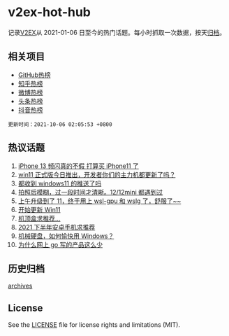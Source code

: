 # v2ex-hot-hub

 记录[V2EX](https://www.v2ex.com/)从 2021-01-06 日至今的热门话题。每小时抓取一次数据，按天[归档](archives)。
 
 ## 相关项目

- [GitHub热榜](https://github.com/snaildev/github-hot-hub)
- [知乎热榜](https://github.com/snaildev/zhihu-hot-hub)
- [微博热榜](https://github.com/snaildev/weibo-hot-hub)
- [头条热榜](https://github.com/snaildev/toutiao-hot-hub)
- [抖音热榜](https://github.com/snaildev/douyin-hot-hub)


 `更新时间：2021-10-06 02:05:53 +0800`

## 热议话题

1. [iPhone 13 频闪真的不假 打算买 iPhone11 了](https://www.v2ex.com/t/805976)
1. [win11 正式版今日推出，开发者你们的主力机都更新了吗？](https://www.v2ex.com/t/805929)
1. [都收到 windows11 的推送了吗](https://www.v2ex.com/t/805915)
1. [拍照后模糊，过一段时间才清晰。12/12mini 都遇到过](https://www.v2ex.com/t/805965)
1. [上午升级到了 11，终于用上 wsl-gpu 和 wslg 了，舒服了~~](https://www.v2ex.com/t/805938)
1. [开始更新 Win11](https://www.v2ex.com/t/805927)
1. [机顶盒求推荐...](https://www.v2ex.com/t/805916)
1. [2021 下半年安卓手机求推荐](https://www.v2ex.com/t/805951)
1. [机械硬盘，如何愉快用 Windows？](https://www.v2ex.com/t/805963)
1. [为什么网上 go 写的产品这么少](https://www.v2ex.com/t/806003)

## 历史归档

[archives](archives)

## License

See the [LICENSE](LICENSE) file for license rights and limitations (MIT).
